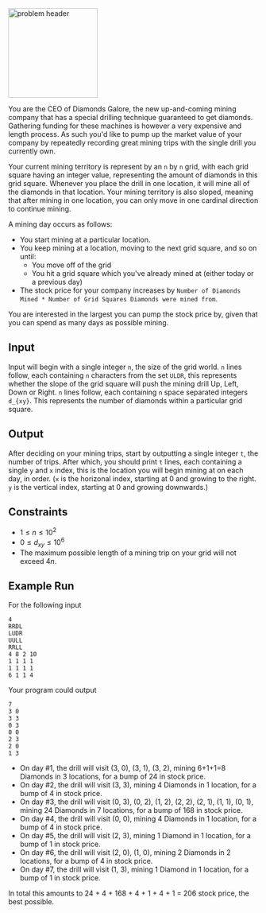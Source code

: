 <img src="https://me.glipr.xyz/img/comp/stonks.png" alt="problem header" width="180"/>

You are the CEO of Diamonds Galore, the new up-and-coming mining company that has a special drilling technique guaranteed to get diamonds.
Gathering funding for these machines is however a very expensive and length process. As such you'd like to pump up the market value of your company by repeatedly recording great mining trips with the single drill you currently own.

Your current mining territory is represent by an `n` by `n` grid, with each grid square having an integer value, representing the amount of diamonds in this grid square. Whenever you place the drill in one location, it will mine all of the diamonds in that location.
Your mining territory is also sloped, meaning that after mining in one location, you can only move in one cardinal direction to continue mining.

A mining day occurs as follows:
* You start mining at a particular location.
* You keep mining at a location, moving to the next grid square, and so on until:
    - You move off of the grid
    - You hit a grid square which you've already mined at (either today or a previous day)
* The stock price for your company increases by `Number of Diamonds Mined * Number of Grid Squares Diamonds were mined from`.

You are interested in the largest you can pump the stock price by, given that you can spend as many days as possible mining.

## Input
Input will begin with a single integer `n`, the size of the grid world.
`n` lines follow, each containing `n` characters from the set `ULDR`, this represents whether the slope of the grid square will push the mining drill Up, Left, Down or Right.
`n` lines follow, each containing `n` space separated integers `d_{xy}`. This represents the number of diamonds within a particular grid square.

## Output
After deciding on your mining trips, start by outputting a single integer `t`, the number of trips.
After which, you should print `t` lines, each containing a single `y` and `x` index, this is the location you will begin mining at on each day, in order. (`x` is the horizonal index, starting at 0 and growing to the right. `y` is the vertical index, starting at 0 and growing downwards.)

## Constraints

* $1 \leq n \leq 10^2$
* $0 \leq d_{xy} \leq 10^6$
* The maximum possible length of a mining trip on your grid will not exceed $4n$.

## Example Run

For the following input
```
4
RRDL
LUDR
UULL
RRLL
4 8 2 10
1 1 1 1
1 1 1 1
6 1 1 4
```

Your program could output
```
7
3 0
3 3
0 3
0 0
2 3
2 0
1 3
```
* On day #1, the drill will visit (3, 0), (3, 1), (3, 2), mining 6+1+1=8 Diamonds in 3 locations, for a bump of 24 in stock price.
* On day #2, the drill will visit (3, 3), mining 4 Diamonds in 1 location, for a bump of 4 in stock price.
* On day #3, the drill will visit (0, 3), (0, 2), (1, 2), (2, 2), (2, 1), (1, 1), (0, 1), mining 24 Diamonds in 7 locations, for a bump of 168 in stock price.
* On day #4, the drill will visit (0, 0), mining 4 Diamonds in 1 location, for a bump of 4 in stock price.
* On day #5, the drill will visit (2, 3), mining 1 Diamond in 1 location, for a bump of 1 in stock price.
* On day #6, the drill will visit (2, 0), (1, 0), mining 2 Diamonds in 2 locations, for a bump of 4 in stock price.
* On day #7, the drill will visit (1, 3), mining 1 Diamond in 1 location, for a bump of 1 in stock price.

In total this amounts to 24 + 4 + 168 + 4 + 1 + 4 + 1 = 206 stock price, the best possible.
